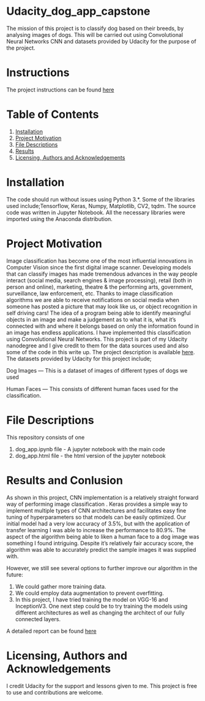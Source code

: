 # Udacity_dog_app_capstone
The mission of this project is to classify dog based on their breeds, by analysing images of dogs. This will be carried out using Convolutional Neural Networks CNN and datasets provided by Udacity for the purpose of the project.

# Instructions
The project instructions can be found [here](https://github.com/udacity/dog-project.git)

# Table of Contents
1. [Installation](https://github.com/UOIKENNA/Udacity_dog_app_capstone#Installation)
2. [Project Motivation](https://github.com/UOIKENNA/Udacity_dog_app_capstone#Project)
3. [File Descriptions](https://github.com/UOIKENNA/Udacity_dog_app_capstone#File)
4. [Results](https://github.com/UOIKENNA/Udacity_dog_app_capstone#Results)
5. [Licensing, Authors and Acknowledgements](https://github.com/UOIKENNA/Udacity_dog_app_capstone#licensing)


# Installation
The code should run without issues using Python 3.*. Some of the libraries used include;Tensorflow, Keras, Numpy, Matplotlib, CV2, tqdm. The source code was written in Jupyter Notebook. All the necessary libraries were imported using the Anaconda distribution.

# Project Motivation
Image classification has become one of the most influential innovations in Computer Vision since the first digital image scanner. Developing models that can classify images has made tremendous advances in the way people interact (social media, search engines & image processing), retail (both in person and online), marketing, theatre & the performing arts, government, surveillance, law enforcement, etc. Thanks to image classification algorithms we are able to receive notifications on social media when someone has posted a picture that may look like us, or object recognition in self driving cars! The idea of a program being able to identify meaningful objects in an image and make a judgement as to what it is, what it’s connected with and where it belongs based on only the information found in an image has endless applications. I have implemented this classification using Convolutional Neural Networks. This project is part of my Udacity nanodegree and I give credit to them for the data sources used and also some of the code in this write up. The project description is available [here](https://github.com/udacity/dog-project). The datasets provided by Udacity for this project include;

Dog Images — This is a dataset of images of different types of dogs we used

Human Faces — This consists of different human faces used for the classification.

# File Descriptions
This repository consists of one 
1. dog_app.ipynb file - A jupyter notebook with the main code
2. dog_app.html file - the html version of the jupyter notebook

# Results and Conlusion
As shown in this project, CNN implementation is a relatively straight forward way of performing image classification . Keras provides a simple way to implement multiple types of CNN architectures and facilitates easy fine tuning of hyperparameters so that models can be easily optimized. Our initial model had a very low accuracy of 3.5%, but with the application of transfer learning I was able to increase the performance to 80.9%. The aspect of the algorithm being able to liken a human face to a dog image was something I found intriguing. Despite it’s relatively fair accuracy score, the algorithm was able to accurately predict the sample images it was supplied with.

However, we still see several options to further improve our algorithm in the future:
1. We could gather more training data.
2. We could employ data augmentation to prevent overfitting.
3. In this project, I have tried training the model on VGG-16 and InceptionV3. One next step could be to try training the models using different architectures as well as changing the architect of our fully connected layers.

A detailed report can be found [here](https://uikenna97.medium.com/dog-breed-classification-7706e7a946af)

# Licensing, Authors and Acknowledgements
I credit Udacity for the support and lessons given to me. This project is free to use and contributions are welcome.

